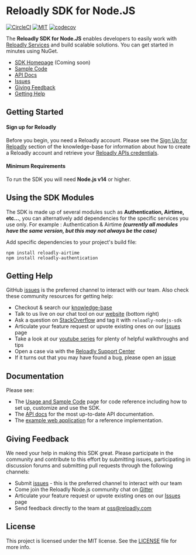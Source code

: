 # Reloadly SDK for Node.JS

[![CircleCI][circle-ci-badge]][circle-ci-url]
[![MIT][mit-badge]][mit-url]
[![codecov](https://codecov.io/gh/Reloadly/reloadly-sdk-nodejs/branch/main/graph/badge.svg?token=M6750A3FJX)](https://codecov.io/gh/Reloadly/reloadly-sdk-nodejs)

The **Reloadly SDK for Node.JS** enables developers to easily work with [Reloadly Services][reloadly-main-site]
and build scalable solutions. You can get started in minutes using NuGet.

* [SDK Homepage][sdk-website] (Coming soon)
* [Sample Code][sample-code]
* [API Docs][docs-api]
* [Issues][sdk-issues]
* [Giving Feedback](#giving-feedback)
* [Getting Help](#getting-help)

## Getting Started

#### Sign up for Reloadly

Before you begin, you need a Reloadly account. Please see the [Sign Up for Reloadly][reloadly-signup-help] section of
the knowledge-base for information about how to create a Reloadly account and retrieve
your [Reloadly APIs credentials][api-credentials-help].

#### Minimum Requirements

To run the SDK you will need **Node.js v14** or higher.

## Using the SDK Modules

The SDK is made up of several modules such as **Authentication, Airtime, etc...**, you can alternatively add
dependencies for the specific services you use only. For example : Authentication & Airtime
***(currently all modules have the same version, but this may not always be the case)***

Add specific dependencies to your project's build file:

```
npm install reloadly-airtime
npm install reloadly-authentication
```

## Getting Help

GitHub [issues][sdk-issues] is the preferred channel to interact with our team. Also check these community resources for
getting help:

* Checkout & search our [knowledge-base][reloadly-knowledge-base]
* Talk to us live on our chat tool on our [website][reloadly-main-site] (bottom right)
* Ask a question on [StackOverflow][stack-overflow] and tag it with `reloadly-nodejs-sdk`
* Articulate your feature request or upvote existing ones on our [Issues][features] page
* Take a look at our [youtube series][youtube-series] for plenty of helpful walkthroughs and tips
* Open a case via with the [Reloadly Support Center][support-center]
* If it turns out that you may have found a bug, please open an [issue][sdk-issues]

## Documentation

Please see:

- The [Usage and Sample Code](SAMPLE-CODE) page for code reference including how to set up, customize and use the SDK.
- The [API docs][api-docs] for the most up-to-date API documentation.
- The [example web application](reloadly-example/README) for a reference implementation.

## Giving Feedback

We need your help in making this SDK great. Please participate in the community and contribute to this effort by
submitting issues, participating in discussion forums and submitting pull requests through the following channels:

* Submit [issues][sdk-issues] - this is the preferred channel to interact with our team
* Come join the Reloadly Node.js community chat on [Gitter][gitter]
* Articulate your feature request or upvote existing ones on our [Issues][features] page
* Send feedback directly to the team at oss@reloadly.com

## License

This project is licensed under the MIT license. See the [LICENSE](LICENSE) file for more info.

[reloadly-main-site]: https://www.reloadly.com/

[sdk-website]: https://sdk.reloadly.com/nodejs

[reloadly-signup-help]: https://faq.reloadly.com/en/articles/2307724-how-do-i-register-for-my-free-account

[api-credentials-help]: https://faq.reloadly.com/en/articles/3519543-locating-your-api-credentials

[sdk-issues]: https://github.com/Reloadly/reloadly-sdk-nodejs/issues

[sdk-license]: http://www.reloadly.com/software/apache2.0/

[gitter]: https://gitter.im/reloadly/reloadly-sdk-nodejs

[sample-code]: https://github.com/Reloadly/reloadly-sdk-nodejs/blob/main/SAMPLE-CODE.md

[docs-api]: https://developers.reloadly.com

[features]: https://github.com/reloadly/reloadly-sdk-nodejs/issues?q=is%3Aopen+is%3Aissue+label%3A%22feature-request%22

[api-docs]: https://developers.reloadly.com

[mit-badge]: http://img.shields.io/:license-mit-blue.svg?style=flat

[mit-url]: https://github.com/reloadly/reloadly-sdk-nodejs/raw/main/LICENSE

[maven-badge]: https://img.shields.io/maven-central/v/software.reloadly/reloadly-nodejs/reloadly.svg

[maven-url]: https://search.maven.org/search?q=g:software.reloadly

[circle-ci-badge]: https://circleci.com/gh/Reloadly/reloadly-sdk-nodejs.svg?style=svg&circle-token=81a592b81bb93acd643b61fc75e94bbf15bb1447

[circle-ci-url]: https://circleci.com/gh/Reloadly/reloadly-sdk-nodejs/tree/main

[codecov-badge]: https://codecov.io/gh/reloadly/reloadly-sdk-nodejs/branch/main/graph/badge.svg?token=8U89VKQ2BF

[codecov-url]: https://app.codecov.io/gh/reloadly/reloadly-sdk-nodejs

[youtube-series]: https://www.youtube.com/watch?v=TbXC4Ic8x30&t=141s&ab_channel=Reloadly

[reloadly-knowledge-base]: https://faq.reloadly.com

[stack-overflow]: http://stackoverflow.com/questions/tagged/reloadly-reloadly-sdk

[support-center]: https://faq.reloadly.com/en/articles/3423196-contacting-support
